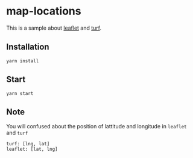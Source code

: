 # map-locations

This is a sample about [leaflet](https://leafletjs.com/) and [turf](https://turfjs.org/).

## Installation

```
yarn install
```

## Start

```
yarn start
```

## Note

You will confused about the position of lattitude and longitude in `leaflet` and `turf`

```
turf: [lng, lat]
leaflet: [lat, lng]
```
